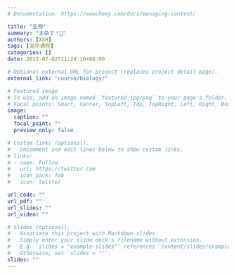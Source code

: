```yaml
---
# Documentation: https://wowchemy.com/docs/managing-content/

title: "生物"
summary: "太杂了！🤣"
authors: [XXH]
tags: [高中课程]
categories: []
date: 2022-07-02T21:24:10+08:00

# Optional external URL for project (replaces project detail page).
external_link: "course/biology/"

# Featured image
# To use, add an image named `featured.jpg/png` to your page's folder.
# Focal points: Smart, Center, TopLeft, Top, TopRight, Left, Right, BottomLeft, Bottom, BottomRight.
image:
  caption: ""
  focal_point: ""
  preview_only: false

# Custom links (optional).
#   Uncomment and edit lines below to show custom links.
# links:
# - name: Follow
#   url: https://twitter.com
#   icon_pack: fab
#   icon: twitter

url_code: ""
url_pdf: ""
url_slides: ""
url_video: ""

# Slides (optional).
#   Associate this project with Markdown slides.
#   Simply enter your slide deck's filename without extension.
#   E.g. `slides = "example-slides"` references `content/slides/example-slides.md`.
#   Otherwise, set `slides = ""`.
slides: ""
---
```

